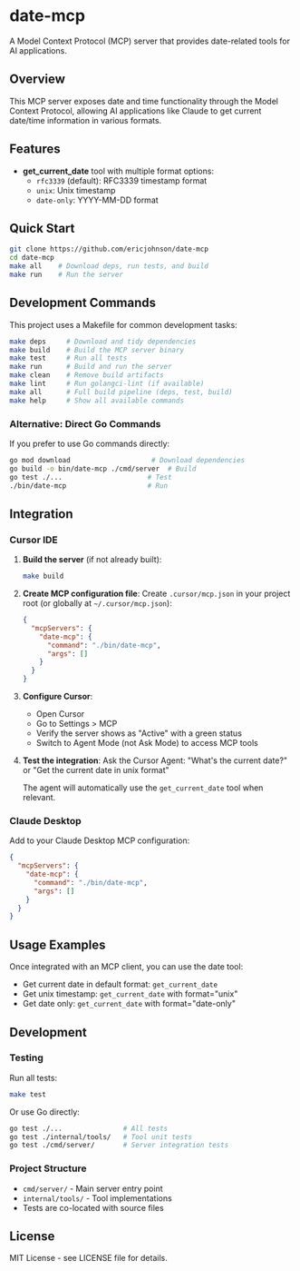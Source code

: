 # date-mcp

A Model Context Protocol (MCP) server that provides date-related tools for AI applications.

## Overview

This MCP server exposes date and time functionality through the Model Context Protocol, allowing AI applications like Claude to get current date/time information in various formats.

## Features

- **get_current_date** tool with multiple format options:
  - `rfc3339` (default): RFC3339 timestamp format
  - `unix`: Unix timestamp
  - `date-only`: YYYY-MM-DD format

## Quick Start

```bash
git clone https://github.com/ericjohnson/date-mcp
cd date-mcp
make all    # Download deps, run tests, and build
make run    # Run the server
```

## Development Commands

This project uses a Makefile for common development tasks:

```bash
make deps     # Download and tidy dependencies
make build    # Build the MCP server binary
make test     # Run all tests
make run      # Build and run the server
make clean    # Remove build artifacts
make lint     # Run golangci-lint (if available)
make all      # Full build pipeline (deps, test, build)
make help     # Show all available commands
```

### Alternative: Direct Go Commands

If you prefer to use Go commands directly:

```bash
go mod download                    # Download dependencies
go build -o bin/date-mcp ./cmd/server  # Build
go test ./...                     # Test
./bin/date-mcp                    # Run
```

## Integration

### Cursor IDE

1. **Build the server** (if not already built):
   ```bash
   make build
   ```

2. **Create MCP configuration file**:
   Create `.cursor/mcp.json` in your project root (or globally at `~/.cursor/mcp.json`):

   ```json
   {
     "mcpServers": {
       "date-mcp": {
         "command": "./bin/date-mcp",
         "args": []
       }
     }
   }
   ```

3. **Configure Cursor**:
   - Open Cursor
   - Go to Settings > MCP
   - Verify the server shows as "Active" with a green status
   - Switch to Agent Mode (not Ask Mode) to access MCP tools

4. **Test the integration**:
   Ask the Cursor Agent: "What's the current date?" or "Get the current date in unix format"
   
   The agent will automatically use the `get_current_date` tool when relevant.

### Claude Desktop

Add to your Claude Desktop MCP configuration:

```json
{
  "mcpServers": {
    "date-mcp": {
      "command": "./bin/date-mcp",
      "args": []
    }
  }
}
```

## Usage Examples

Once integrated with an MCP client, you can use the date tool:

- Get current date in default format: `get_current_date`
- Get unix timestamp: `get_current_date` with format="unix"
- Get date only: `get_current_date` with format="date-only"

## Development

### Testing

Run all tests:
```bash
make test
```

Or use Go directly:
```bash
go test ./...               # All tests
go test ./internal/tools/   # Tool unit tests  
go test ./cmd/server/       # Server integration tests
```

### Project Structure

- `cmd/server/` - Main server entry point
- `internal/tools/` - Tool implementations
- Tests are co-located with source files

## License

MIT License - see LICENSE file for details.